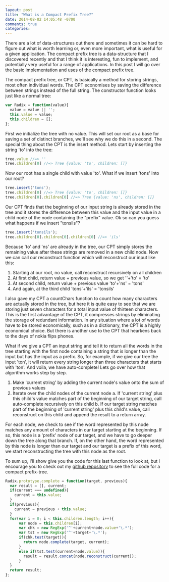 ```yaml
---
layout: post
title: "What is a Compact Prefix Tree?"
date: 2014-08-02 14:05:48 -0700
comments: true
categories: 
---
```


There are a lot of data-structures out there and sometimes it can be hard to figure out what is worth learning or, even more important, what is useful for a given application. The compact prefix tree is a data-structure that I discovered recently and that I think it is interesting, fun to implement, and potentially very useful for a range of applications. In this post I will go over the basic implementation and uses of the compact prefix tree.<!--more-->

The compact prefix tree, or CPT, is basically a method for storing strings, most often individual words. The CPT economises by saving the difference between strings instead of the full string. The constructor function looks just like a normal tree:
```javascript
var Radix = function(value){
  value = value || '';
  this.value = value;
  this.children = [];
};
```
First we initialize the tree with no value. This will set our root as a base for saving a set of distinct branches, we'll see why we do this in a second. The special thing about the CPT is the insert method. Lets start by inserting the string 'to' into the tree:
```javascript
tree.value //=> ''
tree.children[0] //=> Tree {value: 'to', children: []}
```
Now our root has a single child with value 'to'. What if we insert 'tons' into our root?
```javascript
tree.insert('tons');
tree.children[0] //=> Tree {value: 'to', children: []}
tree.children[0].children[0] //=> Tree {value: 'ns', children: []}
```
Our CPT finds that the beginning of our input string is already stored in the tree and it stores the difference between this value and the input value in a child node of the node containing the "prefix" value. Ok so can you guess what happens if we insert "tonsils"?
```javascript
tree.insert('tonsils');
tree.children[0].children[0].children[0] //=> 'ils'
```
Because 'to' and 'ns' are already in the tree, our CPT simply stores the remaining value after these strings are removed in a new child node. Now we can call our reconstruct function which will reconstruct our input like this:

1. Starting at our root, no value, call reconstruct recursively on all children
1. At first child, return value + previous value, so we get ''+'to' = 'to'
2. At second child, return value + previous value 'to'+'ns' = 'tons'
3. And again, at the third child 'tons'+'ils' = 'tonsils'

I also gave my CPT a countChars function to count how many characters are actually stored in the tree, but here it is quite easy to see that we are storing just seven characters for a total input value of thirteen characters. This is the first advantage of the CPT, it compresses strings by eliminating the storage of redundant information. In any situation where a lot of words have to be stored economically, such as in a dictionary, the CPT is a highly economical choice. But there is another use to the CPT that hearkens back to the days of nokia flips phones.

What if we give a CPT an input string and tell it to return all the words in the tree starting with the first node containing a string that is longer than the input but has the input as a prefix. So, for example, if we give our tree the input 'ton', it will return every string longer than three characters that starts with 'ton'. And voila, we have auto-complete! Lets go over how that algorithm works step by step.

1. Make 'current string' by adding the current node's value onto the sum of previous values
2. Iterate over the child nodes of the current node
	a. If 'current string' plus this child's value matches part of the beginning of our target string,
		call auto-complete recursively on this child
	b. If our target string matches part of the beginning of 'current string' plus this child's value,
		call reconstruct on this child and append the result to a return array.

For each node, we check to see if the word represented by this node matches any amount of characters in our target starting at the beginning. If so, this node is a 'prefix' node of our target, and we have to go deeper down the tree along that branch. If, on the other hand, the word represented by this node is longer than our target and our target is a prefix of this word, we start reconstructing the tree with this node as the root.

To sum up, I'll show give you the code for this last function to look at, but I encourage you to check out my [github repository](https://github.com/incrediblesound/radix) to see the full code for a compact prefix-tree.
```javascript
Radix.prototype.complete = function(target, previous){
  var result = [], current;
  if(current === undefined){
    current = this.value;
  }
  if(previous){
    current = previous + this.value;   
  }
  for(var i = 0; i < this.children.length; i++){
      var node = this.children[i];
      var chk = new RegExp('^'+current+node.value+'\.*');
      var tst = new RegExp('^'+target+'\.*');
      if(chk.test(target)){
        return node.complete(target, current);
      }
      else if(tst.test(current+node.value)){
        result = result.concat(node.reconstruct(current));
      }
  }
  return result;
};
```